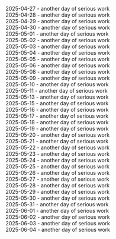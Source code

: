 2025-04-27 - another day of serious work  
2025-04-28 - another day of serious work  
2025-04-29 - another day of serious work  
2025-04-30 - another day of serious work  
2025-05-01 - another day of serious work  
2025-05-02 - another day of serious work  
2025-05-03 - another day of serious work  
2025-05-04 - another day of serious work  
2025-05-05 - another day of serious work  
2025-05-06 - another day of serious work  
2025-05-08 - another day of serious work  
2025-05-09 - another day of serious work  
2025-05-10 - another day of serious work  
2025-05-11 - another day of serious work  
2025-05-13 - another day of serious work  
2025-05-15 - another day of serious work  
2025-05-16 - another day of serious work  
2025-05-17 - another day of serious work  
2025-05-18 - another day of serious work  
2025-05-19 - another day of serious work  
2025-05-20 - another day of serious work  
2025-05-21 - another day of serious work  
2025-05-22 - another day of serious work  
2025-05-23 - another day of serious work  
2025-05-24 - another day of serious work  
2025-05-25 - another day of serious work  
2025-05-26 - another day of serious work  
2025-05-27 - another day of serious work  
2025-05-28 - another day of serious work  
2025-05-29 - another day of serious work  
2025-05-30 - another day of serious work  
2025-05-31 - another day of serious work  
2025-06-01 - another day of serious work  
2025-06-02 - another day of serious work  
2025-06-03 - another day of serious work  
2025-06-04 - another day of serious work  
